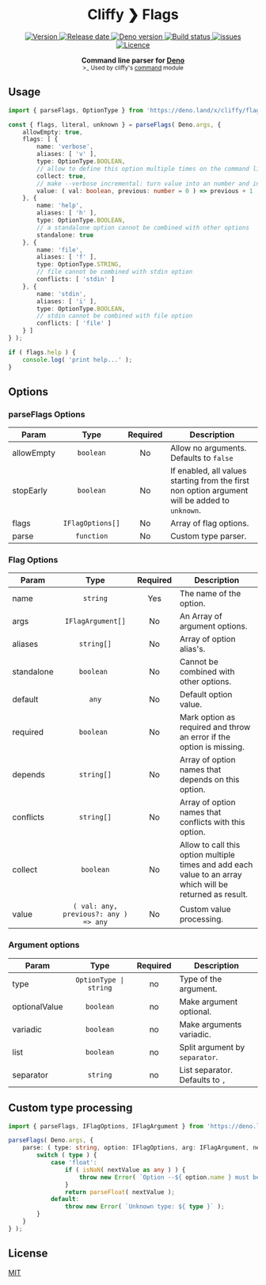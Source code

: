 <h1 align="center">Cliffy ❯ Flags </h1>

<p align="center">
  <a href="https://github.com/c4spar/deno-cliffy/releases">
    <img alt="Version" src="https://img.shields.io/github/v/release/c4spar/deno-cliffy?logo=github" />
  </a>
  <a href="https://github.com/c4spar/deno-cliffy/releases">
    <img alt="Release date" src="https://img.shields.io/github/release-date/c4spar/deno-cliffy?logo=github&color=blue" />
  </a>
  <a href="https://deno.land/">
    <img alt="Deno version" src="https://img.shields.io/badge/deno-^1.0.0-blue?logo=deno" />
  </a>
  <a href="https://github.com/c4spar/deno-cliffy/actions?query=workflow%3Aci">
    <img alt="Build status" src="https://github.com/c4spar/deno-cliffy/workflows/ci/badge.svg?branch=master" />
  </a>
  <a href="https://github.com/c4spar/deno-cliffy/labels/module%3Aflags">
    <img alt="issues" src="https://img.shields.io/github/issues/c4spar/deno-cliffy/module:flags?label=issues&logo=github">
  </a>
  <a href="https://github.com/c4spar/deno-cliffy/actions?query=workflow%3Aci">
    <img alt="Licence" src="https://img.shields.io/github/license/c4spar/deno-cliffy?logo=github" />
  </a>
</p>

<p align="center">
  <b> Command line parser for <a href="https://deno.land/">Deno</a></b></br>
  <sub>>_ Used by cliffy's <a href="../command/">command</a> module<sub>
</p>

## Usage

```typescript
import { parseFlags, OptionType } from 'https://deno.land/x/cliffy/flags.ts';

const { flags, literal, unknown } = parseFlags( Deno.args, {
    allowEmpty: true,
    flags: [ {
        name: 'verbose',
        aliases: [ 'v' ],
        type: OptionType.BOOLEAN,
        // allow to define this option multiple times on the command line
        collect: true,
        // make --verbose incremental: turn value into an number and increase the value for each --verbose option
        value: ( val: boolean, previous: number = 0 ) => previous + 1
    }, {
        name: 'help',
        aliases: [ 'h' ],
        type: OptionType.BOOLEAN,
        // a standalone option cannot be combined with other options
        standalone: true
    }, {
        name: 'file',
        aliases: [ 'f' ],
        type: OptionType.STRING,
        // file cannot be combined with stdin option
        conflicts: [ 'stdin' ]
    }, {
        name: 'stdin',
        aliases: [ 'i' ],
        type: OptionType.BOOLEAN,
        // stdin cannot be combined with file option
        conflicts: [ 'file' ]
    } ]
} );

if ( flags.help ) {
    console.log( 'print help...' );
}

```

## Options

### parseFlags Options

| Param | Type | Required | Description |
| ----- | :--: | :--: | ----------- |
| allowEmpty | `boolean` | No | Allow no arguments. Defaults to `false` |
| stopEarly | `boolean` | No | If enabled, all values starting from the first non option argument will be added to `unknown`. |
| flags | `IFlagOptions[]` | No | Array of flag options. |
| parse | `function` | No | Custom type parser. |

### Flag Options

| Param | Type | Required | Description |
| ----- | :--: | :--: | ----------- |
| name | `string` | Yes | The name of the option. |
| args | `IFlagArgument[]` | No | An Array of argument options. |
| aliases | `string[]` | No | Array of option alias's. |
| standalone | `boolean ` | No | Cannot be combined with other options. |
| default | `any` | No | Default option value. |
| required | `boolean ` | No | Mark option as required and throw an error if the option is missing. |
| depends | `string[]` | No | Array of option names that depends on this option. |
| conflicts | `string[]` | No | Array of option names that conflicts with this option. |
| collect | `boolean` | No | Allow to call this option multiple times and add each value to an array which will be returned as result. |
| value | `( val: any, previous?: any ) => any` | No | Custom value processing. |

### Argument options

| Param | Type | Required | Description |
| ----- | :--: | :--: | ----------- |
| type | `OptionType \| string` | no | Type of the argument. |
| optionalValue | `boolean` | no | Make argument optional. |
| variadic | `boolean` | no | Make arguments variadic. |
| list | `boolean` | no | Split argument by `separator`. |
| separator | `string` | no | List separator. Defaults to `,` |

## Custom type processing

```typescript
import { parseFlags, IFlagOptions, IFlagArgument } from 'https://deno.land/x/cliffy/flags.ts';

parseFlags( Deno.args, {
    parse: ( type: string, option: IFlagOptions, arg: IFlagArgument, nextValue: string ) => {
        switch ( type ) {
            case 'float':
                if ( isNaN( nextValue as any ) ) {
                    throw new Error( `Option --${ option.name } must be of type number but got: ${ nextValue }` );
                }
                return parseFloat( nextValue );
            default:
                throw new Error( `Unknown type: ${ type }` );
        }
    }
} );
```

## License

[MIT](LICENSE)
